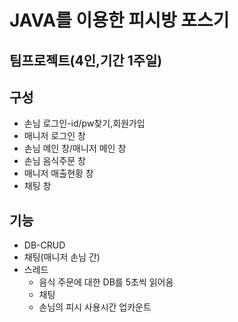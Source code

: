 # JAVA를 이용한 피시방 포스기
## 팀프로젝트(4인,기간 1주일)
## 구성
* 손님 로그인-id/pw찾기,회원가입
* 매니저 로그인 창
* 손님 메인 창/매니저 메인 창
* 손님 음식주문 창
* 매니저 매출현황 창
* 채팅 창

## 기능
* DB-CRUD
* 채팅(매니저 손님 간)
* 스레드
    * 음식 주문에 대한 DB를 5초씩 읽어옴
    * 채팅
    * 손님의 피시 사용시간 업카운트

